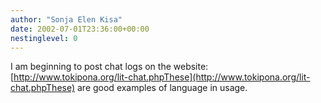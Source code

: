 ```yaml
---
author: "Sonja Elen Kisa"
date: 2002-07-01T23:36:00+00:00
nestinglevel: 0
---
```

I am beginning to post chat logs on the website:[http://www.tokipona.org/lit-chat.phpThese](http://www.tokipona.org/lit-chat.phpThese) are good examples of language in usage.